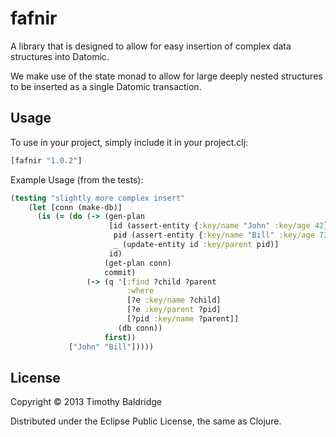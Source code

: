 # fafnir

A library that is designed to allow for easy insertion of complex data structures into Datomic.

We make use of the state monad to allow for large deeply nested structures to be inserted as a single Datomic transaction. 


## Usage

To use in your project, simply include it in your project.clj:

```clojure
[fafnir "1.0.2"]
```

Example Usage (from the tests):

```clojure
(testing "slightly more complex insert"
    (let [conn (make-db)]
      (is (= (do (-> (gen-plan
                      [id (assert-entity {:key/name "John" :key/age 42})
                       pid (assert-entity {:key/name "Bill" :key/age 72})
                       _ (update-entity id :key/parent pid)]
                      id)
                     (get-plan conn)
                     commit)
                 (-> (q '[:find ?child ?parent
                          :where
                          [?e :key/name ?child]
                          [?e :key/parent ?pid]
                          [?pid :key/name ?parent]]
                        (db conn))
                     first))
             ["John" "Bill"]))))
```

## License

Copyright © 2013 Timothy Baldridge

Distributed under the Eclipse Public License, the same as Clojure.
